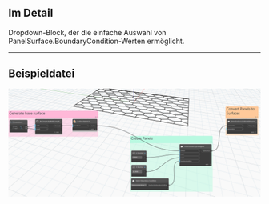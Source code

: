 ## Im Detail
Dropdown-Block, der die einfache Auswahl von PanelSurface.BoundaryCondition-Werten ermöglicht.
___
## Beispieldatei

![ByCrossSplitSquares](./GeometryUIWpf.PanelSurfaceBoundaryConditionDropDown_img.jpg)
